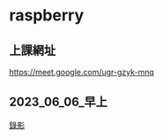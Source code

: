 # raspberry
## 上課網址
https://meet.google.com/ugr-gzyk-mnq

## 2023_06_06_早上
[錄影](https://youtube.com/live/lTvyagYVOgo)